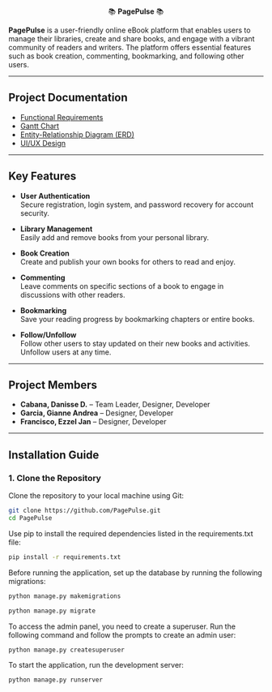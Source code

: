 <p align="center">
  📚 <strong>PagePulse</strong> 📚
</p>

**PagePulse** is a user-friendly online eBook platform that enables users to manage their libraries, create and share books, and engage with a vibrant community of readers and writers. The platform offers essential features such as book creation, commenting, bookmarking, and following other users.

---

## Project Documentation

- [Functional Requirements](https://docs.google.com/document/d/1kCOF8eaMmoPbc_Flg5Wyz1586ZgGdN8v/edit?usp=drive_link&ouid=106838395546630797936&rtpof=true&sd=true)
- [Gantt Chart](https://cebuinstituteoftechnology-my.sharepoint.com/:x:/r/personal/danisse_cabana_cit_edu/_layouts/15/Doc.aspx?sourcedoc=%7B24263AC0-B7D5-42D5-BA7F-000ED30C46B8%7D&file=Gantt%20Chart.xlsx&fromShare=true&action=default&mobileredirect=true)
- [Entity-Relationship Diagram (ERD)](https://lucid.app/lucidchart/9a68a5e4-805f-4e29-aa13-aa46d94d94ab/edit?viewport_loc=-383%2C-595%2C2994%2C1477%2C0_0&invitationId=inv_e5f0e3f7-03e3-4882-8cbc-7e4e31f5d868)
- [UI/UX Design](https://www.figma.com/design/YhCYsIirxaR18FPDfc6e0b/eBook-System-UI%2FUX?node-id=0-1&t=dYsUffctSePePzPq-1)

---

## Key Features

- **User Authentication**  
  Secure registration, login system, and password recovery for account security.

- **Library Management**  
  Easily add and remove books from your personal library.

- **Book Creation**  
  Create and publish your own books for others to read and enjoy.

- **Commenting**  
  Leave comments on specific sections of a book to engage in discussions with other readers.

- **Bookmarking**  
  Save your reading progress by bookmarking chapters or entire books.

- **Follow/Unfollow**  
  Follow other users to stay updated on their new books and activities. Unfollow users at any time.

---

## Project Members

- **Cabana, Danisse D.** – Team Leader, Designer, Developer
- **Garcia, Gianne Andrea** – Designer, Developer
- **Francisco, Ezzel Jan** – Designer, Developer

---

## Installation Guide

### 1. Clone the Repository

Clone the repository to your local machine using Git:

```bash
git clone https://github.com/PagePulse.git
cd PagePulse
```

Use pip to install the required dependencies listed in the requirements.txt file:

```bash
pip install -r requirements.txt
```

Before running the application, set up the database by running the following migrations:

```bash
python manage.py makemigrations

python manage.py migrate
```

To access the admin panel, you need to create a superuser. Run the following command and follow the prompts to create an admin user:
```bash
python manage.py createsuperuser
```

To start the application, run the development server:
```bash
python manage.py runserver
```
